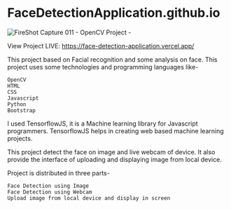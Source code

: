 # FaceDetectionApplication.github.io
![FireShot Capture 011 - OpenCV Project - ](https://user-images.githubusercontent.com/52392822/130013981-05289b10-444e-4f04-a0a8-7cd3143da17c.png)


View Project LIVE: https://face-detection-application.vercel.app/

This project based on Facial recognition and some analysis on face. This project uses some technologies and programming languages like-

    OpenCV
    HTML
    CSS
    Javascript
    Python
    Bootstrap

I used TensorflowJS, it is a Machine learning library for Javascript programmers. TensorflowJS helps in creating web based machine learning projects.

This project detect the face on image and live webcam of device. It also provide the interface of uploading and displaying image from local device. 

Project is distributed in three parts-

    Face Detection using Image
    Face Detection using Webcam
    Upload image from local device and display in screen
